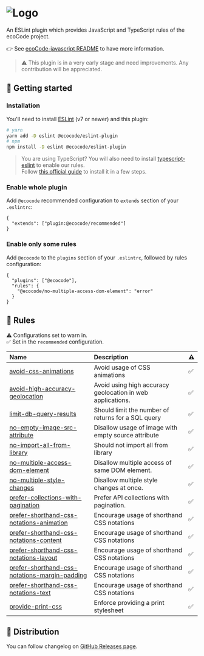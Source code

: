 ![Logo](https://github.com/green-code-initiative/ecoCode/blob/main/docs/resources/logo-large.png?raw=true)
======================================

An ESLint plugin which provides JavaScript and TypeScript rules of the ecoCode project.

👉 See [ecoCode-javascript README](../README.md) to have more information.

> ⚠️ This plugin is in a very early stage and need improvements. Any contribution will be appreciated.

🚀 Getting started
------------------

### Installation

You'll need to install [ESLint](https://eslint.org/) (v7 or newer) and this plugin:

```sh
# yarn
yarn add -D eslint @ecocode/eslint-plugin
# npm
npm install -D eslint @ecocode/eslint-plugin
```

> You are using TypeScript? You will also need to install [typescript-eslint](https://typescript-eslint.io/) to enable
> our rules.\
> Follow [this official guide](https://typescript-eslint.io/getting-started) to install it in a few steps.

### Enable whole plugin

Add `@ecocode` recommended configuration to `extends` section of your `.eslintrc`:

```jsonc
{
  "extends": ["plugin:@ecocode/recommended"]
}
```

### Enable only some rules

Add `@ecocode` to the `plugins` section of your `.eslintrc`, followed by rules configuration:

```jsonc
{
  "plugins": ["@ecocode"],
  "rules": {
    "@ecocode/no-multiple-access-dom-element": "error"
  }
}
```

🔨 Rules
--------

<!-- begin auto-generated rules list -->

⚠️ Configurations set to warn in.\
✅ Set in the `recommended` configuration.

| Name                                                                                                         | Description                                                | ⚠️ |
|:-------------------------------------------------------------------------------------------------------------| :--------------------------------------------------------- | :- |
| [avoid-css-animations](docs/rules/avoid-css-animations.md)                                                   | Avoid usage of CSS animations                              | ✅  |
| [avoid-high-accuracy-geolocation](docs/rules/avoid-high-accuracy-geolocation.md)                             | Avoid using high accuracy geolocation in web applications. | ✅  |
| [limit-db-query-results](docs/rules/limit-db-query-results.md)                                               | Should limit the number of returns for a SQL query         | ✅  |
| [no-empty-image-src-attribute](docs/rules/no-empty-image-src-attribute.md)                                   | Disallow usage of image with empty source attribute        | ✅  |
| [no-import-all-from-library](docs/rules/no-import-all-from-library.md)                                       | Should not import all from library                         | ✅  |
| [no-multiple-access-dom-element](docs/rules/no-multiple-access-dom-element.md)                               | Disallow multiple access of same DOM element.              | ✅  |
| [no-multiple-style-changes](docs/rules/no-multiple-style-changes.md)                                         | Disallow multiple style changes at once.                   | ✅  |
| [prefer-collections-with-pagination](docs/rules/prefer-collections-with-pagination.md)                       | Prefer API collections with pagination.                    | ✅  |
| [prefer-shorthand-css-notations-animation](docs/rules/prefer-shorthand-css-notations-animation.md)           | Encourage usage of shorthand CSS notations                 | ✅  |
| [prefer-shorthand-css-notations-content](docs/rules/prefer-shorthand-css-notations-content.md)               | Encourage usage of shorthand CSS notations                 | ✅  |
| [prefer-shorthand-css-notations-layout](docs/rules/prefer-shorthand-css-notations-layout.md)                 | Encourage usage of shorthand CSS notations                 | ✅  |
| [prefer-shorthand-css-notations-margin-padding](docs/rules/prefer-shorthand-css-notations-margin-padding.md) | Encourage usage of shorthand CSS notations                 | ✅  |
| [prefer-shorthand-css-notations-text](docs/rules/prefer-shorthand-css-notations-text.md)                     | Encourage usage of shorthand CSS notations                 | ✅  |
| [provide-print-css](docs/rules/provide-print-css.md)                                                         | Enforce providing a print stylesheet                       | ✅  |

<!-- end auto-generated rules list -->


🛒 Distribution
---------------

You can follow changelog on [GitHub Releases page](https://github.com/green-code-initiative/ecoCode-linter/releases).
